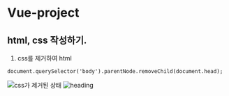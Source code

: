 # Vue-project

## html, css 작성하기.
1. css를 제거하여 html 

``` document.querySelector('body').parentNode.removeChild(document.head); ```

![css가 제거된 상태](../img/cssRemoved.png)
![heading](../img/headingsmap.png)

